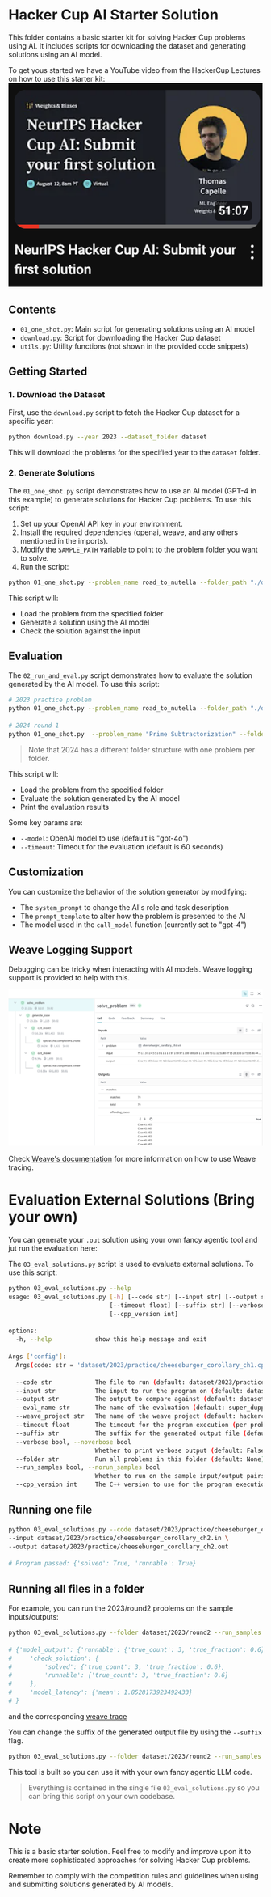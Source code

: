 # Hacker Cup AI Starter Solution

This folder contains a basic starter kit for solving Hacker Cup problems using AI. It includes scripts for downloading the dataset and generating solutions using an AI model.

To get yous started we have a YouTube video from the HackerCup Lectures on how to use this starter kit:
[![youtube](./youtube.png)](https://www.youtube.com/watch?v=90FVRHOP9xY)

## Contents

- `01_one_shot.py`: Main script for generating solutions using an AI model
- `download.py`: Script for downloading the Hacker Cup dataset
- `utils.py`: Utility functions (not shown in the provided code snippets)

## Getting Started

### 1. Download the Dataset

First, use the `download.py` script to fetch the Hacker Cup dataset for a specific year:

```bash
python download.py --year 2023 --dataset_folder dataset
```

This will download the problems for the specified year to the `dataset` folder.

### 2. Generate Solutions

The `01_one_shot.py` script demonstrates how to use an AI model (GPT-4 in this example) to generate solutions for Hacker Cup problems. To use this script:

1. Set up your OpenAI API key in your environment.
2. Install the required dependencies (openai, weave, and any others mentioned in the imports).
3. Modify the `SAMPLE_PATH` variable to point to the problem folder you want to solve.
4. Run the script:

```bash
python 01_one_shot.py --problem_name road_to_nutella --folder_path "./dataset/2023/practice/"
```

This script will:
- Load the problem from the specified folder
- Generate a solution using the AI model
- Check the solution against the input

## Evaluation

The `02_run_and_eval.py` script demonstrates how to evaluate the solution generated by the AI model. To use this script:

```bash
# 2023 practice problem
python 01_one_shot.py --problem_name road_to_nutella --folder_path "./dataset/2023/practice/"

# 2024 round 1
python 01_one_shot.py  --problem_name "Prime Subtractorization" --folder_path dataset/2024/round1
```
> Note that 2024 has a different folder structure with one problem per folder.

This script will:
- Load the problem from the specified folder
- Evaluate the solution generated by the AI model
- Print the evaluation results

Some key params are:
- `--model`: OpenAI model to use (default is "gpt-4o")
- `--timeout`: Timeout for the evaluation (default is 60 seconds)


## Customization

You can customize the behavior of the solution generator by modifying:

- The `system_prompt` to change the AI's role and task description
- The `prompt_template` to alter how the problem is presented to the AI
- The model used in the `call_model` function (currently set to "gpt-4")

## Weave Logging Support

Debugging can be tricky when interacting with AI models. Weave logging support is provided to help with this.

![Weave Logging](./weave_trace.png)

Check [Weave's documentation](https://wandb.github.io/weave/) for more information on how to use Weave tracing.

# Evaluation External Solutions (Bring your own)

You can generate your `.out` solution using your own fancy agentic tool and jut run the evaluation here:

The `03_eval_solutions.py` script is used to evaluate external solutions. To use this script:

```bash
python 03_eval_solutions.py --help
usage: 03_eval_solutions.py [-h] [--code str] [--input str] [--output str] [--eval_name str] [--weave_project str]
                            [--timeout float] [--suffix str] [--verbose bool] [--folder str] [--run_samples bool]
                            [--cpp_version int]

options:
  -h, --help            show this help message and exit

Args ['config']:
  Args(code: str = 'dataset/2023/practice/cheeseburger_corollary_ch1.cpp', input: str = 'dataset/2023/practice/cheeseburger_corollary_ch1.in', output: str = 'dataset/2023/practice/cheeseburger_corollary_ch1.out', eval_name: str = 'super_dupper_model', weave_project: str = 'hackercup-eval-solution', timeout: float = 30, suffix: str = '_generated_output.txt', verbose: bool = False, folder: str = None, run_samples: bool = False, cpp_version: int = 11)

  --code str            The file to run (default: dataset/2023/practice/cheeseburger_corollary_ch1.cpp)
  --input str           The input to run the program on (default: dataset/2023/practice/cheeseburger_corollary_ch1.in)
  --output str          The output to compare against (default: dataset/2023/practice/cheeseburger_corollary_ch1.out)
  --eval_name str       The name of the evaluation (default: super_dupper_model)
  --weave_project str   The name of the weave project (default: hackercup-eval-solution)
  --timeout float       The timeout for the program execution (per problem) (default: 30)
  --suffix str          The suffix for the generated output file (default: _generated_output.txt)
  --verbose bool, --noverbose bool
                        Whether to print verbose output (default: False)
  --folder str          Run all problems in this folder (default: None)
  --run_samples bool, --norun_samples bool
                        Whether to run on the sample input/output pairs (default: False)
  --cpp_version int     The C++ version to use for the program execution (default: 11)
```

## Running one file

```bash
python 03_eval_solutions.py --code dataset/2023/practice/cheeseburger_corollary_ch2.cpp \
--input dataset/2023/practice/cheeseburger_corollary_ch2.in \
--output dataset/2023/practice/cheeseburger_corollary_ch2.out

# Program passed: {'solved': True, 'runnable': True}
```

## Running all files in a folder

For example, you can run the 2023/round2 problems on the sample inputs/outputs:

```bash
python 03_eval_solutions.py --folder dataset/2023/round2 --run_samples

# {'model_output': {'runnable': {'true_count': 3, 'true_fraction': 0.6}},
#     'check_solution': {
#         'solved': {'true_count': 3, 'true_fraction': 0.6},
#         'runnable': {'true_count': 3, 'true_fraction': 0.6}
#     },
#     'model_latency': {'mean': 1.8528173923492433}
# }
```
and the corresponding [weave trace](https://wandb.ai/capecape/hackercup-eval-solution/weave/evaluations?peekPath=%2Fcapecape%2Fhackercup-eval-solution%2Fcalls%2F01920138-bff6-7e03-a223-e6c2035b2f2c)

You can change the suffix of the generated output file by using the `--suffix` flag.

```bash
python 03_eval_solutions.py --folder dataset/2023/round2 --run_samples --suffix "_fancy_agent.txt"
```

This tool is built so you can use it with your own fancy agentic LLM code. 

> Everything is contained in the single file `03_eval_solutions.py` so you can bring this script on your own codebase.

# Note

This is a basic starter solution. Feel free to modify and improve upon it to create more sophisticated approaches for solving Hacker Cup problems.

Remember to comply with the competition rules and guidelines when using and submitting solutions generated by AI models.